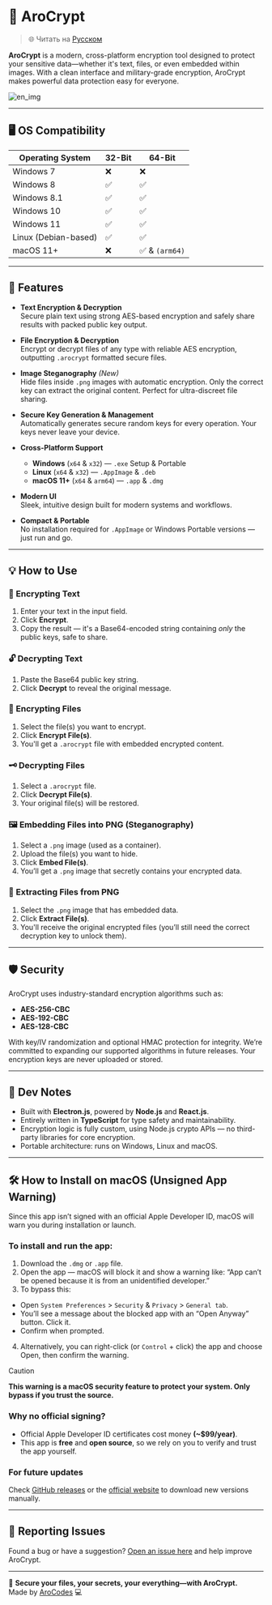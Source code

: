 # 🔐 AroCrypt

> 🌐 Читать на [Русском](README.ru.md)

**AroCrypt** is a modern, cross-platform encryption tool designed to protect your sensitive data—whether it's text, files, or even embedded within images. With a clean interface and military-grade encryption, AroCrypt makes powerful data protection easy for everyone.

![en_img](https://github.com/user-attachments/assets/4df4dd31-ce1a-4091-b83c-3988eef6812d)

---

## 🖥️ OS Compatibility

| Operating System     | 32-Bit | 64-Bit         |
| -------------------- | ------ | -------------- |
| Windows 7            | ❌     | ❌             |
| Windows 8            | ✅     | ✅             |
| Windows 8.1          | ✅     | ✅             |
| Windows 10           | ✅     | ✅             |
| Windows 11           | ✅     | ✅             |
| Linux (Debian-based) | ✅     | ✅             |
| macOS 11+            | ❌     | ✅ & `(arm64)` |

---

## 🚀 Features

- **Text Encryption & Decryption**  
  Secure plain text using strong AES-based encryption and safely share results with packed public key output.

- **File Encryption & Decryption**  
  Encrypt or decrypt files of any type with reliable AES encryption, outputting `.arocrypt` formatted secure files.

- **Image Steganography** _(New)_  
  Hide files inside `.png` images with automatic encryption. Only the correct key can extract the original content. Perfect for ultra-discreet file sharing.

- **Secure Key Generation & Management**  
  Automatically generates secure random keys for every operation. Your keys never leave your device.

- **Cross-Platform Support**

  - **Windows** (`x64` & `x32`) — `.exe` Setup & Portable
  - **Linux** (`x64` & `x32`) — `.AppImage` & `.deb`
  - **macOS 11+** (`x64` & `arm64`) — `.app` & `.dmg`

- **Modern UI**  
  Sleek, intuitive design built for modern systems and workflows.

- **Compact & Portable**  
  No installation required for `.AppImage` or Windows Portable versions — just run and go.

---

## 💡 How to Use

### 🔏 Encrypting Text

1. Enter your text in the input field.
2. Click **Encrypt**.
3. Copy the result — it's a Base64-encoded string containing _only_ the public keys, safe to share.

### 🔓 Decrypting Text

1. Paste the Base64 public key string.
2. Click **Decrypt** to reveal the original message.

### 📁 Encrypting Files

1. Select the file(s) you want to encrypt.
2. Click **Encrypt File(s)**.
3. You'll get a `.arocrypt` file with embedded encrypted content.

### 🗝️ Decrypting Files

1. Select a `.arocrypt` file.
2. Click **Decrypt File(s)**.
3. Your original file(s) will be restored.

### 🖼️ Embedding Files into PNG (Steganography)

1. Select a `.png` image (used as a container).
2. Upload the file(s) you want to hide.
3. Click **Embed File(s)**.
4. You’ll get a `.png` image that secretly contains your encrypted data.

### 🧩 Extracting Files from PNG

1. Select the `.png` image that has embedded data.
2. Click **Extract File(s)**.
3. You'll receive the original encrypted files (you’ll still need the correct decryption key to unlock them).

---

## 🛡️ Security

AroCrypt uses industry-standard encryption algorithms such as:

- **AES-256-CBC**
- **AES-192-CBC**
- **AES-128-CBC**

With key/IV randomization and optional HMAC protection for integrity. We’re committed to expanding our supported algorithms in future releases. Your encryption keys are never uploaded or stored.

---

## 🧪 Dev Notes

- Built with **Electron.js**, powered by **Node.js** and **React.js**.
- Entirely written in **TypeScript** for type safety and maintainability.
- Encryption logic is fully custom, using Node.js crypto APIs — no third-party libraries for core encryption.
- Portable architecture: runs on Windows, Linux and macOS.

---

## 🛠️ How to Install on macOS (Unsigned App Warning)

Since this app isn’t signed with an official Apple Developer ID, macOS will warn you during installation or launch.

### To install and run the app:

1. Download the `.dmg` or `.app` file.
2. Open the app — macOS will block it and show a warning like:
   “App can’t be opened because it is from an unidentified developer.”
3. To bypass this:

- Open `System Preferences` > `Security` & `Privacy` > `General tab`.
- You’ll see a message about the blocked app with an “Open Anyway” button. Click it.
- Confirm when prompted.

4. Alternatively, you can right-click (or `Control` + click) the app and choose Open, then confirm the warning.

> [!CAUTION]
> **This warning is a macOS security feature to protect your system. Only bypass if you trust the source.**

### Why no official signing?

- Official Apple Developer ID certificates cost money **(~$99/year)**.
- This app is **free** and **open source**, so we rely on you to verify and trust the app yourself.

### For future updates

Check [GitHub releases](https://github.com/OfficialAroCodes/arocrypt/releases/latest) or the [official website](https://arocrypt.vercel.app/download) to download new versions manually.

---

## 🐛 Reporting Issues

Found a bug or have a suggestion? [Open an issue here](https://github.com/OfficialAroCodes/AroCrypt/issues) and help improve AroCrypt.

---

🔐 **Secure your files, your secrets, your everything—with AroCrypt.**  
Made by [AroCodes](https://github.com/OfficialAroCodes) 💻
